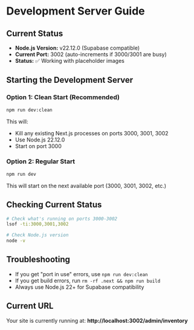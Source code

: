 # Development Server Guide

## Current Status
- **Node.js Version:** v22.12.0 (Supabase compatible)
- **Current Port:** 3002 (auto-increments if 3000/3001 are busy)
- **Status:** ✅ Working with placeholder images

## Starting the Development Server

### Option 1: Clean Start (Recommended)
```bash
npm run dev:clean
```
This will:
- Kill any existing Next.js processes on ports 3000, 3001, 3002
- Use Node.js 22.12.0
- Start on port 3000

### Option 2: Regular Start
```bash
npm run dev
```
This will start on the next available port (3000, 3001, 3002, etc.)

## Checking Current Status
```bash
# Check what's running on ports 3000-3002
lsof -ti:3000,3001,3002

# Check Node.js version
node -v
```

## Troubleshooting
- If you get "port in use" errors, use `npm run dev:clean`
- If you get build errors, run `rm -rf .next && npm run build`
- Always use Node.js 22+ for Supabase compatibility

## Current URL
Your site is currently running at: **http://localhost:3002/admin/inventory**
